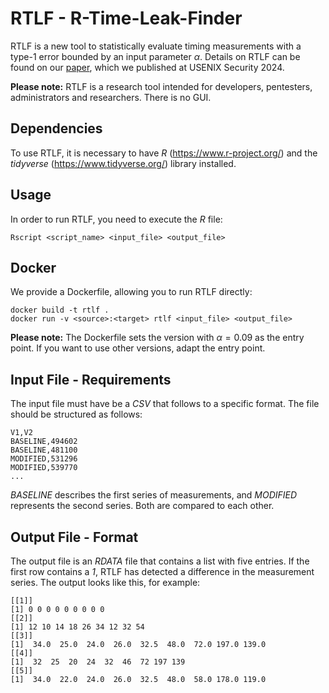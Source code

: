 # RTLF - R-Time-Leak-Finder

RTLF is a new tool to statistically evaluate timing measurements with a type-1 error bounded by an input parameter $\alpha$. Details on RTLF can be found on our [paper](https://www.usenix.org/conference/usenixsecurity24/presentation/dunsche), which we published at USENIX Security 2024.

**Please note:**  RTLF is a research tool intended for developers, pentesters, administrators and researchers. There is no GUI.

Dependencies
--
To use RTLF, it is necessary to have *R* (https://www.r-project.org/) and the *tidyverse* (https://www.tidyverse.org/) library installed.

Usage
--
In order to run RTLF, you need to execute the *R* file:
```
Rscript <script_name> <input_file> <output_file>
```

Docker
--
We provide a Dockerfile, allowing you to run RTLF directly:
```
docker build -t rtlf .
docker run -v <source>:<target> rtlf <input_file> <output_file>
```

**Please note:**  The Dockerfile sets the version with $\alpha=0.09$ as the entry point. If you want to use other versions, adapt the entry point.

Input File - Requirements
--
The input file must have be a *CSV* that follows to a specific format. The file should be structured as follows: 
```
V1,V2
BASELINE,494602
BASELINE,481100
MODIFIED,531296
MODIFIED,539770
...
```
*BASELINE* describes the first series of measurements, and *MODIFIED* represents the second series. Both are compared to each other.

Output File - Format
--
The output file is an *RDATA* file that contains a list with five entries. If the first row contains a *1*, RTLF has detected a difference in the measurement series. The output looks like this, for example:
```
[[1]]
[1] 0 0 0 0 0 0 0 0 0
[[2]]
[1] 12 10 14 18 26 34 12 32 54
[[3]]
[1]  34.0  25.0  24.0  26.0  32.5  48.0  72.0 197.0 139.0
[[4]]
[1]  32  25  20  24  32  46  72 197 139
[[5]]
[1]  34.0  22.0  24.0  26.0  32.5  48.0  58.0 178.0 119.0
```